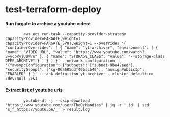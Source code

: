 # test-terraform-deploy


#### Run fargate to archive a youtube video:

            aws ecs run-task --capacity-provider-strategy capacityProvider=FARGATE,weight=1 capacityProvider=FARGATE_SPOT,weight=1 --overrides '{ "containerOverrides": [ { "name": "yt-archiver", "environment": [ { "name": "VIDEO_URL", "value": "https://www.youtube.com/watch?v=ycbVyjU0W7s" }, { "name": "STORAGE_CLASS", "value": "--storage-class DEEP_ARCHIVE" } ] } ] }' --network-configuration '{"awsvpcConfiguration": {"subnets": ["subnet-9be42eed"], "securityGroups": ["sg-06a605d3f406acb40"], "assignPublicIp": "ENABLED" } }' --task-definition yt-archiver --cluster default >> /dev/null 2>&1

#### Extract list of youtube urls
            youtube-dl -j --skip-download "https://www.youtube.com/user/TheOzMandias" | jq -r '.id' | sed 's_^_https://youtu.be/_' > result.log